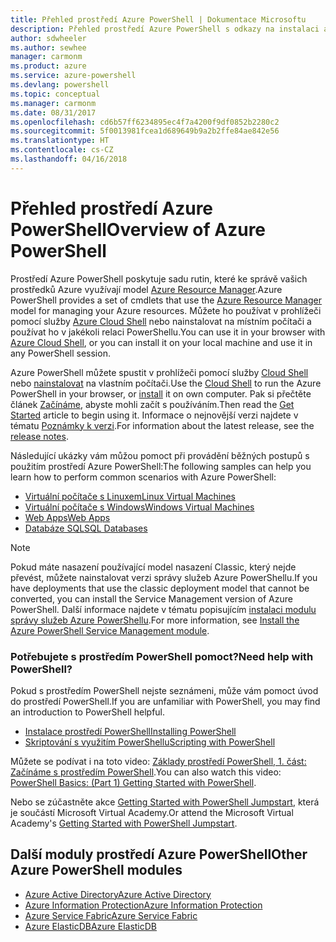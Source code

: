 ```yaml
---
title: Přehled prostředí Azure PowerShell | Dokumentace Microsoftu
description: Přehled prostředí Azure PowerShell s odkazy na instalaci a konfiguraci.
author: sdwheeler
ms.author: sewhee
manager: carmonm
ms.product: azure
ms.service: azure-powershell
ms.devlang: powershell
ms.topic: conceptual
ms.manager: carmonm
ms.date: 08/31/2017
ms.openlocfilehash: cd6b57ff6234895ec4f7a4200f9df0852b2280c2
ms.sourcegitcommit: 5f0013981fcea1d689649b9a2b2ffe84ae842e56
ms.translationtype: HT
ms.contentlocale: cs-CZ
ms.lasthandoff: 04/16/2018
---
```

# <a name="overview-of-azure-powershell"></a><span data-ttu-id="a33b7-103">Přehled prostředí Azure PowerShell</span><span class="sxs-lookup"><span data-stu-id="a33b7-103">Overview of Azure PowerShell</span></span>

<span data-ttu-id="a33b7-104">Prostředí Azure PowerShell poskytuje sadu rutin, které ke správě vašich prostředků Azure využívají model [Azure Resource Manager](/azure/azure-resource-manager/resource-group-overview).</span><span class="sxs-lookup"><span data-stu-id="a33b7-104">Azure PowerShell provides a set of cmdlets that use the [Azure Resource Manager](/azure/azure-resource-manager/resource-group-overview) model for managing your Azure resources.</span></span> <span data-ttu-id="a33b7-105">Můžete ho používat v prohlížeči pomocí služby [Azure Cloud Shell](/azure/cloud-shell/overview) nebo nainstalovat na místním počítači a používat ho v jakékoli relaci PowerShellu.</span><span class="sxs-lookup"><span data-stu-id="a33b7-105">You can use it in your browser with [Azure Cloud Shell](/azure/cloud-shell/overview), or you can install it on your local machine and use it in any PowerShell session.</span></span>

<span data-ttu-id="a33b7-106">Azure PowerShell můžete spustit v prohlížeči pomocí služby [Cloud Shell](/azure/cloud-shell/overview) nebo [nainstalovat](install-azurerm-ps.md) na vlastním počítači.</span><span class="sxs-lookup"><span data-stu-id="a33b7-106">Use the [Cloud Shell](/azure/cloud-shell/overview) to run the Azure PowerShell in your browser, or [install](install-azurerm-ps.md) it on own computer.</span></span> <span data-ttu-id="a33b7-107">Pak si přečtěte článek [Začínáme](get-started-azureps.md), abyste mohli začít s používáním.</span><span class="sxs-lookup"><span data-stu-id="a33b7-107">Then read the [Get Started](get-started-azureps.md) article to begin using it.</span></span> <span data-ttu-id="a33b7-108">Informace o nejnovější verzi najdete v tématu [Poznámky k verzi](release-notes-azureps.md).</span><span class="sxs-lookup"><span data-stu-id="a33b7-108">For information about the latest release, see the [release notes](release-notes-azureps.md).</span></span>

<span data-ttu-id="a33b7-109">Následující ukázky vám můžou pomoct při provádění běžných postupů s použitím prostředí Azure PowerShell:</span><span class="sxs-lookup"><span data-stu-id="a33b7-109">The following samples can help you learn how to perform common scenarios with Azure PowerShell:</span></span>

* [<span data-ttu-id="a33b7-110">Virtuální počítače s Linuxem</span><span class="sxs-lookup"><span data-stu-id="a33b7-110">Linux Virtual Machines</span></span>](/azure/virtual-machines/virtual-machines-linux-powershell-samples?toc=/powershell/azure/toc.json)
* [<span data-ttu-id="a33b7-111">Virtuální počítače s Windows</span><span class="sxs-lookup"><span data-stu-id="a33b7-111">Windows Virtual Machines</span></span>](/azure/virtual-machines/virtual-machines-windows-powershell-samples?toc=/powershell/azure/toc.json)
* [<span data-ttu-id="a33b7-112">Web Apps</span><span class="sxs-lookup"><span data-stu-id="a33b7-112">Web Apps</span></span>](/azure/app-service-web/app-service-powershell-samples?toc=/powershell/azure/toc.json)
* [<span data-ttu-id="a33b7-113">Databáze SQL</span><span class="sxs-lookup"><span data-stu-id="a33b7-113">SQL Databases</span></span>](/azure/sql-database/sql-database-powershell-samples?toc=/powershell/azure/toc.json)

> [!NOTE]
> <span data-ttu-id="a33b7-114">Pokud máte nasazení používající model nasazení Classic, který nejde převést, můžete nainstalovat verzi správy služeb Azure PowerShellu.</span><span class="sxs-lookup"><span data-stu-id="a33b7-114">If you have deployments that use the classic deployment model that cannot be converted, you can install the Service Management version of Azure PowerShell.</span></span> <span data-ttu-id="a33b7-115">Další informace najdete v tématu popisujícím [instalaci modulu správy služeb Azure PowerShellu](/powershell/azure/servicemanagement/install-azure-ps).</span><span class="sxs-lookup"><span data-stu-id="a33b7-115">For more information, see [Install the Azure PowerShell Service Management module](/powershell/azure/servicemanagement/install-azure-ps).</span></span>


### <a name="need-help-with-powershell"></a><span data-ttu-id="a33b7-116">Potřebujete s prostředím PowerShell pomoct?</span><span class="sxs-lookup"><span data-stu-id="a33b7-116">Need help with PowerShell?</span></span>

<span data-ttu-id="a33b7-117">Pokud s prostředím PowerShell nejste seznámeni, může vám pomoct úvod do prostředí PowerShell.</span><span class="sxs-lookup"><span data-stu-id="a33b7-117">If you are unfamiliar with PowerShell, you may find an introduction to PowerShell helpful.</span></span>

* [<span data-ttu-id="a33b7-118">Instalace prostředí PowerShell</span><span class="sxs-lookup"><span data-stu-id="a33b7-118">Installing PowerShell</span></span>](/powershell/scripting/installing-windows-powershell)
* [<span data-ttu-id="a33b7-119">Skriptování s využitím PowerShellu</span><span class="sxs-lookup"><span data-stu-id="a33b7-119">Scripting with PowerShell</span></span>](/powershell/scripting/scripting-with-windows-powershell)

<span data-ttu-id="a33b7-120">Můžete se podívat i na toto video: [Základy prostředí PowerShell, 1. část: Začínáme s prostředím PowerShell](https://channel9.msdn.com/Blogs/Taste-of-Premier/PowerShellBasicsPart1).</span><span class="sxs-lookup"><span data-stu-id="a33b7-120">You can also watch this video: [PowerShell Basics: (Part 1) Getting Started with PowerShell](https://channel9.msdn.com/Blogs/Taste-of-Premier/PowerShellBasicsPart1).</span></span>

<span data-ttu-id="a33b7-121">Nebo se zúčastněte akce [Getting Started with PowerShell Jumpstart](https://mva.microsoft.com/liveevents/powershell-jumpstart), která je součástí Microsoft Virtual Academy.</span><span class="sxs-lookup"><span data-stu-id="a33b7-121">Or attend the Microsoft Virtual Academy's [Getting Started with PowerShell Jumpstart](https://mva.microsoft.com/liveevents/powershell-jumpstart).</span></span>

## <a name="other-azure-powershell-modules"></a><span data-ttu-id="a33b7-122">Další moduly prostředí Azure PowerShell</span><span class="sxs-lookup"><span data-stu-id="a33b7-122">Other Azure PowerShell modules</span></span>

* [<span data-ttu-id="a33b7-123">Azure Active Directory</span><span class="sxs-lookup"><span data-stu-id="a33b7-123">Azure Active Directory</span></span>](/powershell/azure/active-directory/)
* [<span data-ttu-id="a33b7-124">Azure Information Protection</span><span class="sxs-lookup"><span data-stu-id="a33b7-124">Azure Information Protection</span></span>](/powershell/azure/aip/)
* [<span data-ttu-id="a33b7-125">Azure Service Fabric</span><span class="sxs-lookup"><span data-stu-id="a33b7-125">Azure Service Fabric</span></span>](/powershell/azure/service-fabric/)
* [<span data-ttu-id="a33b7-126">Azure ElasticDB</span><span class="sxs-lookup"><span data-stu-id="a33b7-126">Azure ElasticDB</span></span>](/powershell/azure/elasticdbjobs/)
